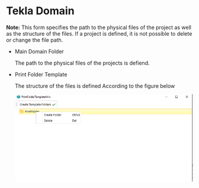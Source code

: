 # Tekla Domain


**Note:** This form specifies the path to the physical files of the project as well as the structure of the files.
If a project is defined, it is not possible to delete or change the file path.

* Main Domain Folder

  The path to the physical files of the projects is defiend.

* Print Folder Template

  The structure of the files is defined According to the figure below

  <img alt="template folder" source="" class="img-thumbnail" src="images/TemplateFolder.png" />
